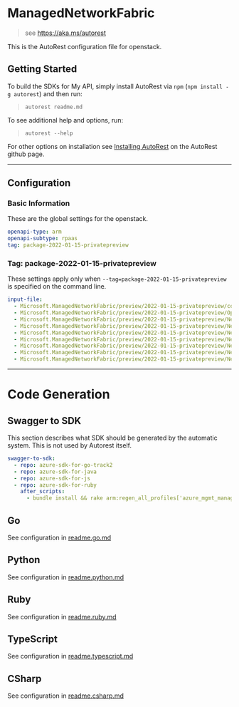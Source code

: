# ManagedNetworkFabric

> see https://aka.ms/autorest

This is the AutoRest configuration file for openstack.

## Getting Started

To build the SDKs for My API, simply install AutoRest via `npm` (`npm install -g autorest`) and then run:

> `autorest readme.md`

To see additional help and options, run:

> `autorest --help`

For other options on installation see [Installing AutoRest](https://aka.ms/autorest/install) on the AutoRest github page.

---

## Configuration

### Basic Information

These are the global settings for the openstack.

```yaml
openapi-type: arm
openapi-subtype: rpaas
tag: package-2022-01-15-privatepreview
```

### Tag: package-2022-01-15-privatepreview

These settings apply only when `--tag=package-2022-01-15-privatepreview` is specified on the command line.

```yaml $(tag) == 'package-2022-01-15-privatepreview'
input-file:
  - Microsoft.ManagedNetworkFabric/preview/2022-01-15-privatepreview/common.json
  - Microsoft.ManagedNetworkFabric/preview/2022-01-15-privatepreview/Operations.json
  - Microsoft.ManagedNetworkFabric/preview/2022-01-15-privatepreview/NetworkFabricControllers.json
  - Microsoft.ManagedNetworkFabric/preview/2022-01-15-privatepreview/NetworkFabrics.json
  - Microsoft.ManagedNetworkFabric/preview/2022-01-15-privatepreview/NetworkDevices.json
  - Microsoft.ManagedNetworkFabric/preview/2022-01-15-privatepreview/NetworkRacks.json
  - Microsoft.ManagedNetworkFabric/preview/2022-01-15-privatepreview/NetworkDeviceSkus.json
  - Microsoft.ManagedNetworkFabric/preview/2022-01-15-privatepreview/NetworkRackSkus.json
  - Microsoft.ManagedNetworkFabric/preview/2022-01-15-privatepreview/NetworkFabricSkus.json
```

---

# Code Generation

## Swagger to SDK

This section describes what SDK should be generated by the automatic system.
This is not used by Autorest itself.

```yaml $(swagger-to-sdk)
swagger-to-sdk:
  - repo: azure-sdk-for-go-track2
  - repo: azure-sdk-for-java
  - repo: azure-sdk-for-js
  - repo: azure-sdk-for-ruby
    after_scripts:
      - bundle install && rake arm:regen_all_profiles['azure_mgmt_managednetworkfabric']
```

## Go

See configuration in [readme.go.md](./readme.go.md)

## Python

See configuration in [readme.python.md](./readme.python.md)

## Ruby

See configuration in [readme.ruby.md](./readme.ruby.md)

## TypeScript

See configuration in [readme.typescript.md](./readme.typescript.md)

## CSharp

See configuration in [readme.csharp.md](./readme.csharp.md)
